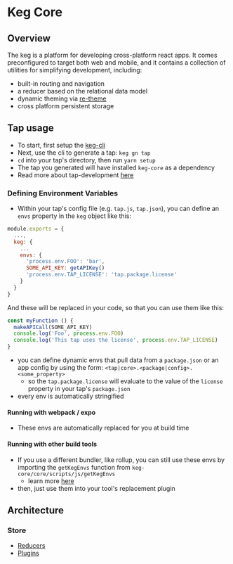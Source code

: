 # Keg Core

## Overview

The keg is a platform for developing cross-platform react apps.
It comes preconfigured to target both web and mobile, and it contains a 
collection of utilities for simplifying development, including:
  * built-in routing and navigation
  * a reducer based on the relational data model
  * dynamic theming via [re-theme](https://github.com/KegHub/re-theme)
  * cross platform persistent storage

## Tap usage

* To start, first setup the [keg-cli](https://github.com/KegHub/keg-cli#install)
* Next, use the cli to generate a tap:
`keg gn tap`
* `cd` into your tap's directory, then run `yarn setup`
* The tap you generated will have installed `keg-core` as a dependency
* Read more about tap-development [here](https://www.some-docs-we-need-to-write.confluence.com)

### Defining Environment Variables
* Within your tap's config file (e.g. `tap.js`, `tap.json`), you can define an `envs` property in the `keg` object like this:
```js
module.exports = {
  ...,
  keg: {
    ...
    envs: {
      'process.env.FOO': 'bar',
      SOME_API_KEY: getAPIKey()
      'process.env.TAP_LICENSE': 'tap.package.license'
    }
  }
}
```
And these will be replaced in your code, so that you can use them like this:
```js
const myFunction () {
  makeAPICall(SOME_API_KEY)
  console.log('Foo', process.env.FOO)
  console.log('This tap uses the license', process.env.TAP_LICENSE)
}
```
  * you can define dynamic envs that pull data from a `package.json` or an app config by using the form:
    `<tap|core>.<package|config>.<some_property>`
    * so the `tap.package.license` will evaluate to the value of the `license` property in your tap's `package.json`
  * every env is automatically stringified
#### Running with webpack / expo
  * These envs are automatically replaced for you at build time
#### Running with other build tools
  * If you use a different bundler, like rollup, you can still use these envs by importing
  the `getKegEnvs` function from `keg-core/core/scripts/js/getKegEnvs`
    * learn more [here](./core/scripts/js/getKegEnvs.js)
  * then, just use them into your tool's replacement plugin 

## Architecture

### Store

* [Reducers](core/base/reducers/README.md)
* [Plugins](core/base/store/plugins/README.md)


